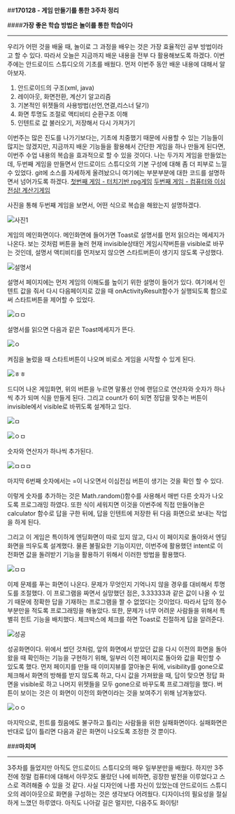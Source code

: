 ##**170128 - 게임 만들기를 통한 3주차 정리**

####**가장 좋은 학습 방법은 놀이를 통한 학습이다**
***
 우리가 어떤 것을 배울 때, 놀이로 그 과정을 배우는 것은 가장 효율적인 공부 방법이라고 할 수 있다. 따라서 오늘은 지금까지 배운 내용을 전부 다 활용해보도록 하겠다. 이번주에는 안드로이드 스튜디오의 기초를 배웠다. 먼저 이번주 동안 배운 내용에 대해서 알아보자.

1. 안드로이드의 구조(xml, java)
2. 레이아웃, 화면전환, 계산기 알고리즘
3. 기본적인 위젯들의 사용방법(선언,연결,리스너 달기)
4. 화면 투명도 조절로 액티비티 순환구조 이해
5. 인텐트로 값 불러오기, 저장해서 다시 가져가기

이번주는 많은 진도를 나가기보다는, 기초에 치중했기 때문에 사용할 수 있는 기능들이 많지는 않겠지만, 지금까지 배운 기능들을 활용해서 간단한 게임을 하나 만들게 된다면, 이번주 수업 내용의 복습을 효과적으로 할 수 있을 것이다. 나는 두가지 게임을 만들었는데, 두번째 게임을 만들면서 안드로이드 스튜디오의 기본 구성에 대해 좀 더 피부로 느낄 수 있었다. git에 소스를 자세하게 올려놨으니 여기에는 부분부분에 대한 코드를 설명하면서 넘어가도록 하겠다.
[첫번째 게임 - 터치기반 rpg게임]()
[두번째 게임 - 컴퓨터와 이심전심! 계산기게임]()

 사진을 통해 두번째 게임을 보면서, 어떤 식으로 복습을 해왔는지 설명하겠다.

![사진1](https://4.bp.blogspot.com/-3vZmY-m2XgY/WIxbuooiHdI/AAAAAAAAABc/IiGuWNzT3g8-G5-YR7M-BVeQmRo-FOOAwCLcB/s1600/Screenshot_2017-01-28-17-47-54.png)

 게임의 메인화면이다. 메인화면에 들어가면 Toast로 설명서를 먼저 읽으라는 메세지가 나온다. 보는 것처럼 버튼을 눌러 현재 invisible상태인 게임시작버튼을 visible로 바꾸는 것인데, 설명서 액티비티를 먼저보지 않으면 스타트버튼이 생기지 않도록 구성했다.

![설명서](https://3.bp.blogspot.com/-oYGsu-MUi2k/WIxbuq49xnI/AAAAAAAAABY/UQw2Tcjw0d4Y877v6xPcyaLt6M-v9M3IACLcB/s1600/Screenshot_2017-01-28-17-47-59.png)

 설명서 페이지에는 먼저 게임의 이해도를 높이기 위한 설명이 들어가 있다. 여기에서 인텐트 값을 줘서 다시 다음페이지로 갔을 때 onActivityResult함수가 실행되도록 함으로써 스타트버튼을 제어할 수 있었다.


![ㅁㅁ](https://4.bp.blogspot.com/-hPt3_7uE4yc/WIxbvK0E2AI/AAAAAAAAABo/1tonEyIBQCQ2zgZ-pVj43C5EcDb5qf6zwCLcB/s1600/Screenshot_2017-01-28-17-48-05.png)

 설명서를 읽으면 다음과 같은 Toast메세지가 뜬다.

 ![ㅇ](https://2.bp.blogspot.com/-4AKwrf8_2Ok/WIxbvCqZ1FI/AAAAAAAAABk/HQtS5oJzwgkCg4UawegrCcXSYxYsFqK6QCLcB/s1600/Screenshot_2017-01-28-17-48-18.png)
 
 켜짐을 눌렀을 때 스타트버튼이 나오며 비로소 게임을 시작할 수 있게 된다.

![ㅎㅎ](https://3.bp.blogspot.com/-8cBL0iSK3bs/WIxbvVTVvTI/AAAAAAAAABs/PGT-lusaWVIyvTHChb1Dgpa_aDjsKC2YQCLcB/s1600/Screenshot_2017-01-28-17-48-21.png)

 드디어 나온 게임화면, 위의 버튼을 누르면 말풍선 안에 랜덤으로 연산자와 숫자가 하나씩 추가 되며 식을 만들게 된다. 그리고 count가 6이 되면 정답을 맞추는 버튼이 invisible에서 visible로 바뀌도록 설계하고 있다.

![ㅁ](https://3.bp.blogspot.com/-8cBL0iSK3bs/WIxbvVTVvTI/AAAAAAAAABs/PGT-lusaWVIyvTHChb1Dgpa_aDjsKC2YQCLcB/s1600/Screenshot_2017-01-28-17-48-21.png)

![ㅇㅁ](https://3.bp.blogspot.com/-8cBL0iSK3bs/WIxbvVTVvTI/AAAAAAAAABs/PGT-lusaWVIyvTHChb1Dgpa_aDjsKC2YQCLcB/s1600/Screenshot_2017-01-28-17-48-21.png)

 숫자와 연산자가 하나씩 추가된다.
 
![ㅁㅁㅁ](https://1.bp.blogspot.com/-l0vUn7Jw7Dg/WIxbvrgTBRI/AAAAAAAAAB4/_GGyZeMTbaMTNCmfXlqcgy5yVcibLoAbACLcB/s1600/Screenshot_2017-01-28-17-48-33.png)
 
 마지막 6번째 숫자에서는 =이 나오면서 이심전심 버튼이 생기는 것을 확인 할 수 있다.

 이렇게 숫자를 추가하는 것은 Math.random()함수를 사용해서 매번 다른 숫자가 나오도록 프로그래밍 하였다. 또한 식이 세워지면 이것을 이번주에 직접 만들어놓은 calculator 함수로 답을 구한 뒤에, 답을 인텐트에 저장한 뒤 다음 화면으로 보내는 작업을 하게 된다. 

 그리고 이 게임은 특이하게 엔딩화면이 따로 있지 않고, 다시 이 페이지로 돌아와서 엔딩화면을 띄우도록 설계했다. 물론 불필요한 기능이지만, 이번주에 활용했던 intent로 이전화면 값을 돌려받기 기능을 활용하기 위해서 이러한 방법을 활용했다.

![ㅁㅁ](https://2.bp.blogspot.com/-Si5tvV5WVQQ/WIxbwDW1_xI/AAAAAAAAAB8/tZoKgP-cCSw5lJ5RHR3WTYTnpYjXk3hlACLcB/s1600/Screenshot_2017-01-28-17-48-44.png)

 이제 문제를 푸는 화면이 나온다. 문제가 무엇인지 기억나지 않을 경우를 대비해서 투명도를 조절했다. 이 프로그램을 짜면서 실망했던 점은, 3.33333과 같은 값이 나올 수 있기 때문에 정확한 답을 기재하는 프로그램을 짤 수 없었다는 것이었다. 따라서 답의 정수부분만을 적도록 프로그래밍을 해놓았다. 또한, 문제가 너무 어려운 사람들을 위해서 특별히 힌트 기능을 배치했다. 체크박스에 체크를 하면 Toast로 친절하게 답을 알려준다.

![성공](https://1.bp.blogspot.com/-V5myb_9mph8/WIxbwNRWorI/AAAAAAAAACA/C4kR9_beGcMBaI4lKh_a-uhjh96c0cacgCLcB/s1600/Screenshot_2017-01-28-17-48-50.png)

 성공화면이다. 위에서 썼던 것처럼, 앞의 화면에서 받았던 값을 다시 이전의 화면을 돌아왔을 때 확인하는 기능을 구현하기 위해, 일부러 이전 페이지로 돌아와 값을 확인할 수 있도록 했다. 먼저 페이지를 만들 때 이미지뷰를 깔아놓은 뒤에, visibility를 gone으로 체크해서 화면의 방해를 받지 않도록 하고, 다시 값을 가져왔을 때, 답이 맞으면 정답 화면을 visible로 하고 나머지 위젯들을 모두 gone으로 바꾸도록 프로그래밍을 했다. 버튼이 보이는 것은 이 화면이 이전의 화면이라는 것을 보여주기 위해 남겨놓았다.

![ㅇㅇ](https://4.bp.blogspot.com/-_v0a6GdkOVg/WIxbwEokvGI/AAAAAAAAACE/gP8XZA80U3o6cDD9y6yWYkJDMm4zr-fCgCLcB/s1600/Screenshot_2017-01-28-17-48-59.png)

 마지막으로, 힌트를 줬음에도 불구하고 틀리는 사람들을 위한 실패화면이다. 실패화면은 반대로 답이 틀리면 다음과 같은 화면이 나오도록 조정한 것 뿐이다.


###**마치며**
***
 3주차를 들었지만 아직도 안드로이드 스튜디오의 매우 일부분만을 배웠다. 하지만 3주 전에 정말 컴퓨터에 대해서 아무것도 몰랐던 나에 비하면, 굉장한 발전을 이루었다고 스스로 격려해줄 수 있을 것 같다. 사실 디자인에 나름 자신이 있었는데 안드로이드 스튜디오의 레이아웃으로 화면을 구성하는 것은 생각보다 어려웠다. 디자이너의 필요성을 절실하게 느꼈던 하루였다. 아직도 나아갈 길은 멀지만, 다음주도 화이팅!